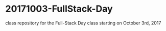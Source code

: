 # 20171003-FullStack-Day
class repository for the Full-Stack Day class starting on October 3rd, 2017
